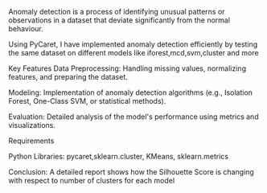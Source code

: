 Anomaly detection is a process of identifying unusual patterns or observations in a dataset
that deviate significantly from the normal behaviour. 

Using PyCaret, I have  implemented anomaly detection efficiently by testing the same dataset on different models
like iforest,mcd,svm,cluster and more

Key Features
Data Preprocessing: Handling missing values, normalizing features, and preparing the dataset.

Modeling: Implementation of anomaly detection algorithms (e.g., Isolation Forest, One-Class SVM, or statistical methods).

Evaluation: Detailed analysis of the model's performance using metrics and visualizations.

Requirements

Python 
Libraries: pycaret,sklearn.cluster, KMeans, sklearn.metrics

Conclusion:
A detailed report shows how the Silhouette Score is changing with respect to number of clusters for each model
